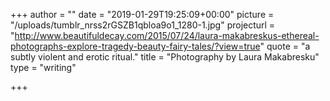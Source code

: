 +++
author = ""
date = "2019-01-29T19:25:09+00:00"
picture = "/uploads/tumblr_nrss2rGSZB1qbloa9o1_1280-1.jpg"
projecturl = "http://www.beautifuldecay.com/2015/07/24/laura-makabreskus-ethereal-photographs-explore-tragedy-beauty-fairy-tales/?view=true"
quote = "a subtly violent and erotic ritual."
title = "Photography by Laura Makabresku"
type = "writing"

+++
